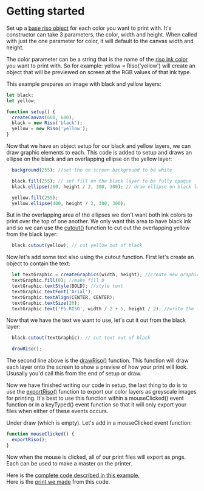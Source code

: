 # Getting started

Set up a [base riso object](https://antiboredom.github.io/p5.riso/#riso) for each color you want to print with.  It's constructor can take 3 parameters, the color, width and height. When called with just the one parameter for color, it will default to the canvas width and height.
  
The color parameter can be a string that is the name of the [riso ink color](http://stencil.wiki/colors) you want to print with. So for example: yellow = Riso('yellow') will create an object that will be previewed on screen at the RGB values of that ink type.  
    
This example prepares an image with black and yellow layers:  

```javascript
let black;
let yellow;

function setup() {
  createCanvas(600, 600);
  black = new Riso('black');
  yellow = new Riso('yellow');
}
```
  
Now that we have an object setup for our black and yellow layers, we can draw graphic elements to each. This code is added to setup and draws an ellipse on the black and an overlapping ellipse on the yellow layer:  

```javascript
  background(255); //set the on screen background to be white

  black.fill(255); // set fill on the black layer to be fully opaque
  black.ellipse(200, height / 2, 300, 300); // draw ellipse on black layer

  yellow.fill(255);
  yellow.ellipse(400, height / 2, 300, 300);
  ```

But in the overlapping area of the ellipses we don't want both ink colors to print over the top of one another. We only want this area to have black ink and so we can use the [cutout()](https://antiboredom.github.io/p5.riso/#cutout) function to cut out the overlapping yellow from the black layer:  

```javascript
  black.cutout(yellow); // cut yellow out of black
```

Now let's add some text also using the cutout function. First let's create an object to contain the text:   

```javascript
  let textGraphic = createGraphics(width, height); //create new graphics object for text
  textGraphic.fill(0); //make fill 0
  textGraphic.textStyle(BOLD); //style text
  textGraphic.textFont('Arial');
  textGraphic.textAlign(CENTER, CENTER); 
  textGraphic.textSize(20); 
  textGraphic.text('P5.RISO', width / 2 + 5, height / 2); //write the test 'P5.RISO' to the object

```
Now that we have the text we want to use, let's cut it out from the black layer:  

```javascript
  black.cutout(textGraphic); // cut text out of black

  drawRiso();
```

The second line above is the [drawRiso()](https://antiboredom.github.io/p5.riso/#drawRiso) function. This function will draw each layer onto the screen to show a preview of how your print will look. Ususally you'd call this from the end of setup or draw.   
  
Now we have finished writing our code in setup, the last thing to do is to use the [exportRiso()](https://antiboredom.github.io/p5.riso/#expRiso) function to export our color layers as greyscale images for printing. It's best to use this function within a mouseClicked() event function or in a keyTyped() event function so that it will only export your files when either of these events occurs.   
  
Under draw (which is empty). Let's add in a mouseClicked event function:  


```javascript
function mouseClicked() {
  exportRiso();
}
```

Now when the mouse is clicked, all of our print files will export as pngs. Each can be used to make a master on the printer.  

Here is the [complete code described in this example.](https://editor.p5js.org/brain/sketches/GpuJH1Zur)  
Here is the [print we made](https://github.com/antiboredom/p5.riso/blob/master/docs/assets/cutout.jpg) from this code.  
